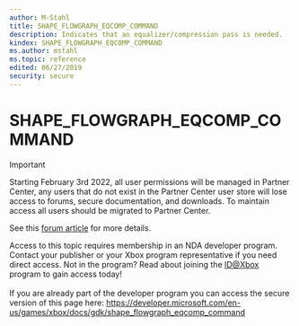 ```yaml
---
author: M-Stahl
title: SHAPE_FLOWGRAPH_EQCOMP_COMMAND
description: Indicates that an equalizer/compression pass is needed.
kindex: SHAPE_FLOWGRAPH_EQCOMP_COMMAND
ms.author: mstahl
ms.topic: reference
edited: 06/27/2019
security: secure
---
```


# SHAPE_FLOWGRAPH_EQCOMP_COMMAND
> [!IMPORTANT]
> Starting February 3rd 2022, all user permissions will be managed in Partner Center, any users that do not exist in the Partner Center user store will lose access to forums, secure documentation, and downloads. To maintain access all users should be migrated to Partner Center. <p></p>See this <a href="https://forums.xboxlive.com/articles/132187/breaking-change-user-access-for-forums-secure-docu.html">forum article</a> for more details.  

 Access to this topic requires membership in an NDA developer program. Contact your publisher or your Xbox program representative if you need direct access. Not in the program? Read about joining the <a href="https://www.xbox.com/Developers/id">ID@Xbox</a> program to gain access today!  <br/><br/>If you are already part of the developer program you can access the secure version of this page here: <a target="_blank" href="https://developer.microsoft.com/en-us/games/xbox/docs/gdk/shape_flowgraph_eqcomp_command">https://developer.microsoft.com/en-us/games/xbox/docs/gdk/shape_flowgraph_eqcomp_command</a>
